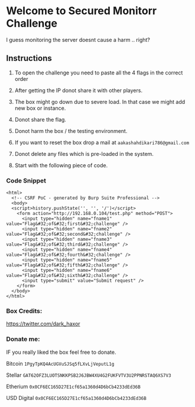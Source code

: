 # Welcome to Secured Monitorr Challenge

I guess monitoring the server doesnt cause a harm .. right?

## Instructions

1) To open the challenge you need to paste all the 4 flags in the correct order

2) After getting the IP donot share it with other players.

3) The box might go down due to severe load. In that case we might add new box or instance. 

4) Donot share the flag.

5) Donot harm the box / the testing environment.

6) If you want to reset the box drop a mail at `aakashahdikari786@gmail.com`

7) Donot delete any files which is pre-loaded in the system.

8) Start with the following piece of code.


### Code Snippet

```
<html>
  <!-- CSRF PoC - generated by Burp Suite Professional -->
  <body>
  <script>history.pushState('', '', '/')</script>
    <form action="http://192.168.0.104/test.php" method="POST">
      <input type="hidden" name="fname1" value="Flag&#32;of&#32;first&#32;challenge" />
      <input type="hidden" name="fname2" value="Flag&#32;of&#32;second&#32;challenge" />
      <input type="hidden" name="fname3" value="Flag&#32;of&#32;third&#32;challenge" />
      <input type="hidden" name="fname4" value="Flag&#32;of&#32;fourth&#32;challenge" />
      <input type="hidden" name="fname5" value="Flag&#32;of&#32;fifth&#32;challenge" />
      <input type="hidden" name="fname6" value="Flag&#32;of&#32;sixth&#32;challenge" />
      <input type="submit" value="Submit request" />
    </form>
  </body>
</html>
```
### Box Credits:

https://twitter.com/dark_haxor

### Donate me:

IF you really liked the box feel free to donate.

Bitcoin `1PgyTpKQ4AcUGVuSJSq5fLXvLjVeputL1g`

Stellar `GAT62OFZ3LUOTSNKKPSB2J6JBW4XU4G2FUKFVTV3U2PPNRSTAQ6XS7V3`

Etherium `0x0CF6EC165D27E1cf65a1360d4D6bCb4233dEd36B`

USD Digital `0x0CF6EC165D27E1cf65a1360d4D6bCb4233dEd36B`


